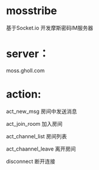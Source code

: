 # mosstribe
基于Socket.io 开发摩斯密码IM服务器

# server：
moss.gholl.com 

# action: 
act_new_msg 房间中发送消息 

act_join_room 加入房间 

act_channel_list 房间列表 

act_chaannel_leave 离开房间 

disconnect 断开连接
